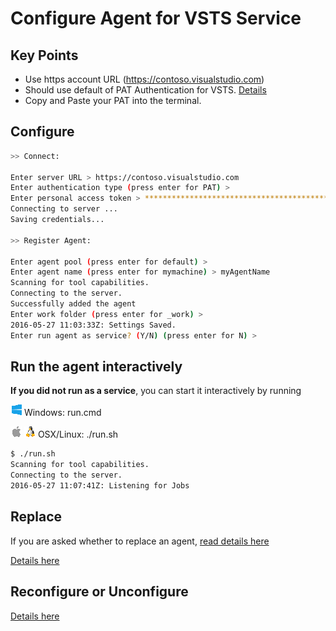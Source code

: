 # Configure Agent for VSTS Service

## Key Points

  - Use https account URL (https://contoso.visualstudio.com)
  - Should use default of PAT Authentication for VSTS.  [Details](roles.md)
  - Copy and Paste your PAT into the terminal.

## Configure

```bash
>> Connect:

Enter server URL > https://contoso.visualstudio.com
Enter authentication type (press enter for PAT) >
Enter personal access token > ****************************************************
Connecting to server ...
Saving credentials...

>> Register Agent:

Enter agent pool (press enter for default) > 
Enter agent name (press enter for mymachine) > myAgentName
Scanning for tool capabilities.
Connecting to the server.
Successfully added the agent
Enter work folder (press enter for _work) >
2016-05-27 11:03:33Z: Settings Saved.
Enter run agent as service? (Y/N) (press enter for N) >
```

## Run the agent interactively

**If you did not run as a service**, you can start it interactively by running

![win](../res/win_sm.png) Windows: run.cmd

![osx](../res/apple_sm.png) ![linux](../res/linux_sm.png) OSX/Linux: ./run.sh

```bash
$ ./run.sh 
Scanning for tool capabilities.
Connecting to the server.
2016-05-27 11:07:41Z: Listening for Jobs
```

## Replace

If you are asked whether to replace an agent, [read details here](moreconfig.md)

[Details here](moreconfig.md)

## Reconfigure or Unconfigure

[Details here](moreconfig.md)



